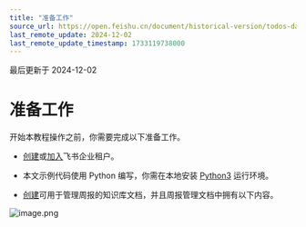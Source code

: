 ```yaml
---
title: "准备工作"
source_url: https://open.feishu.cn/document/historical-version/todos-daily-reminder-of-weekly-report/prep-work
last_remote_update: 2024-12-02
last_remote_update_timestamp: 1733119738000
---
```

最后更新于 2024-12-02

# 准备工作
开始本教程操作之前，你需要完成以下准备工作。
* [创建](https://www.feishu.cn/hc/zh-CN/articles/360043741453)或[加入](https://www.feishu.cn/hc/zh-CN/articles/360043496893)飞书企业租户。

* 本文示例代码使用 Python 编写，你需在本地安装 [Python3](https://www.python.org/) 运行环境。

* [创建](https://www.feishu.cn/hc/zh-CN/articles/726520434200)可用于管理周报的知识库文档，并且周报管理文档中拥有以下内容。

![image.png](https://sf3-cn.feishucdn.com/obj/open-platform-opendoc/92255d5cbd1b2623a4b82c4d04becf8e_0YVJSI71We.png?height=906&lazyload=true&maxWidth=600&width=2132)
